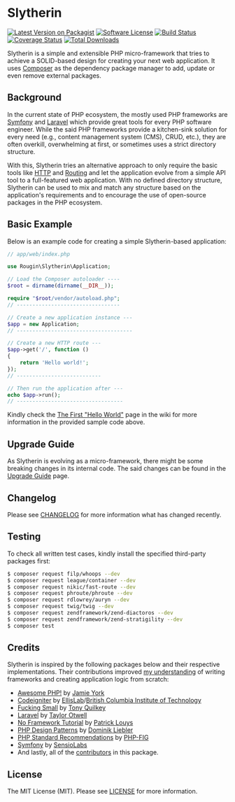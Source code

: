 # Slytherin

[![Latest Version on Packagist][ico-version]][link-packagist]
[![Software License][ico-license]][link-license]
[![Build Status][ico-build]][link-build]
[![Coverage Status][ico-coverage]][link-coverage]
[![Total Downloads][ico-downloads]][link-downloads]

Slytherin is a simple and extensible PHP micro-framework that tries to achieve a SOLID-based design for creating your next web application. It uses [Composer](https://getcomposer.org/) as the dependency package manager to add, update or even remove external packages.

## Background

In the current state of PHP ecosystem, the mostly used PHP frameworks are [Symfony](http://symfony.com) and [Laravel](https://laravel.com) which provide great tools for every PHP software engineer. While the said PHP frameworks provide a kitchen-sink solution for every need (e.g., content management system (CMS), CRUD, etc.), they are often overkill, overwhelming at first, or sometimes uses a strict directory structure.

With this, Slytherin tries an alternative approach to only require the basic tools like [HTTP][link-wiki-http] and [Routing][link-wiki-routing] and let the application evolve from a simple API tool to a full-featured web application. With no defined directory structure, Slytherin can be used to mix and match any structure based on the application's requirements and to encourage the use of open-source packages in the PHP ecosystem.

## Basic Example

Below is an example code for creating a simple Slytherin-based application:

``` php
// app/web/index.php

use Rougin\Slytherin\Application;

// Load the Composer autoloader ----
$root = dirname(dirname(__DIR__));

require "$root/vendor/autoload.php";
// ---------------------------------

// Create a new application instance ---
$app = new Application;
// -------------------------------------

// Create a new HTTP route ---
$app->get('/', function ()
{
    return 'Hello world!';
});
// ---------------------------

// Then run the application after ---
echo $app->run();
// ----------------------------------
```

Kindly check the [The First "Hello World"][link-wiki-example] page in the wiki for more information in the provided sample code above.

## Upgrade Guide

As Slytherin is evolving as a micro-framework, there might be some breaking changes in its internal code. The said changes can be found in the [Upgrade Guide][link-wiki-upgrade] page.

## Changelog

Please see [CHANGELOG][link-changelog] for more information what has changed recently.

## Testing

To check all written test cases, kindly install the specified third-party packages first:

``` bash
$ composer request filp/whoops --dev
$ composer request league/container --dev
$ composer request nikic/fast-route --dev
$ composer request phroute/phroute --dev
$ composer request rdlowrey/auryn --dev
$ composer request twig/twig --dev
$ composer request zendframework/zend-diactoros --dev
$ composer request zendframework/zend-stratigility --dev
$ composer test
```

## Credits

Slytherin is inspired by the following packages below and their respective implementations. Their contributions improved [my understanding][link-homepage] of writing frameworks and creating application logic from scratch:

* [Awesome PHP!](https://github.com/ziadoz/awesome-php) by [Jamie York](https://github.com/ziadoz)
* [Codeigniter](https://codeigniter.com) by [EllisLab](https://ellislab.com)/[British Columbia Institute of Technology](http://www.bcit.ca)
* [Fucking Small](https://github.com/trq/fucking-small) by [Tony Quilkey](https://github.com/trq)
* [Laravel](https://laravel.com) by [Taylor Otwell](https://github.com/taylorotwell)
* [No Framework Tutorial](https://github.com/PatrickLouys/no-framework-tutorial) by [Patrick Louys](https://github.com/PatrickLouys)
* [PHP Design Patterns](http://designpatternsphp.readthedocs.org/en/latest) by [Dominik Liebler](https://github.com/domnikl)
* [PHP Standard Recommendations](http://www.php-fig.org/psr) by [PHP-FIG](http://www.php-fig.org)
* [Symfony](http://symfony.com) by [SensioLabs](https://sensiolabs.com)
* And lastly, all of the [contributors][link-contributors] in this package.

## License

The MIT License (MIT). Please see [LICENSE][link-license] for more information.

[ico-build]: https://img.shields.io/github/actions/workflow/status/rougin/slytherin/build.yml?style=flat-square
[ico-coverage]: https://img.shields.io/codecov/c/github/rougin/slytherin?style=flat-square
[ico-downloads]: https://img.shields.io/packagist/dt/rougin/slytherin.svg?style=flat-square
[ico-license]: https://img.shields.io/badge/license-MIT-brightgreen.svg?style=flat-square
[ico-version]: https://img.shields.io/packagist/v/rougin/slytherin.svg?style=flat-square

[link-build]: https://github.com/rougin/slytherin/actions
[link-changelog]: https://github.com/rougin/slytherin/blob/master/CHANGELOG.md
[link-contributors]: https://github.com/rougin/slytherin/contributors
[link-coverage]: https://app.codecov.io/gh/rougin/slytherin
[link-downloads]: https://packagist.org/packages/rougin/slytherin
[link-homepage]: https://roug.in
[link-license]: https://github.com/rougin/slytherin/blob/master/LICENSE.md
[link-packagist]: https://packagist.org/packages/rougin/slytherin
[link-wiki-example]: https://github.com/rougin/slytherin/wiki/The-First-%22Hello-World%22
[link-wiki-http]: https://github.com/rougin/slytherin/wiki/Http
[link-wiki-routing]: https://github.com/rougin/slytherin/wiki/Routing
[link-wiki-upgrade]: https://github.com/rougin/slytherin/wiki/Upgrade-Guide